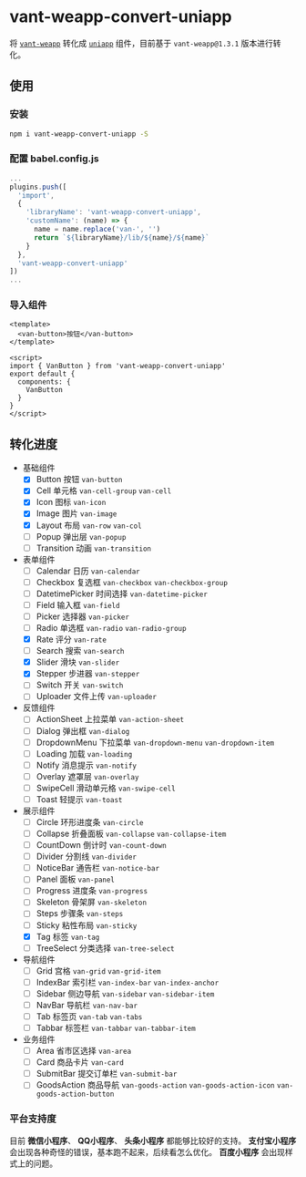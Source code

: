 # vant-weapp-convert-uniapp

将 [`vant-weapp`](https://github.com/youzan/vant-weapp) 转化成 [`uniapp`](https://uniapp.dcloud.io/) 组件，目前基于 `vant-weapp@1.3.1` 版本进行转化。

## 使用

### 安装

```bash
npm i vant-weapp-convert-uniapp -S
```

### 配置 babel.config.js

```js
...
plugins.push([
  'import',
  {
    'libraryName': 'vant-weapp-convert-uniapp',
    'customName': (name) => {
      name = name.replace('van-', '')
      return `${libraryName}/lib/${name}/${name}`
    }
  },
  'vant-weapp-convert-uniapp'
])
...
```

### 导入组件

```vue
<template>
  <van-button>按钮</van-button>
</template>

<script>
import { VanButton } from 'vant-weapp-convert-uniapp'
export default {
  components: {
    VanButton
  }
}
</script>
```

## 转化进度

- 基础组件
  - [x] Button 按钮 `van-button`
  - [x] Cell 单元格 `van-cell-group` `van-cell`
  - [x] Icon 图标 `van-icon`
  - [x] Image 图片 `van-image`
  - [x] Layout 布局 `van-row` `van-col`
  - [ ] Popup 弹出层 `van-popup`
  - [ ] Transition 动画 `van-transition`
- 表单组件
  - [ ] Calendar 日历 `van-calendar`
  - [ ] Checkbox 复选框 `van-checkbox` `van-checkbox-group`
  - [ ] DatetimePicker 时间选择 `van-datetime-picker`
  - [ ] Field 输入框 `van-field`
  - [ ] Picker 选择器 `van-picker`
  - [ ] Radio 单选框 `van-radio` `van-radio-group`
  - [x] Rate 评分 `van-rate`
  - [ ] Search 搜索 `van-search`
  - [x] Slider 滑块 `van-slider`
  - [x] Stepper 步进器 `van-stepper`
  - [ ] Switch 开关 `van-switch`
  - [ ] Uploader 文件上传 `van-uploader`
- 反馈组件
  - [ ] ActionSheet 上拉菜单 `van-action-sheet`
  - [ ] Dialog 弹出框 `van-dialog`
  - [ ] DropdownMenu 下拉菜单 `van-dropdown-menu` `van-dropdown-item`
  - [ ] Loading 加载 `van-loading`
  - [ ] Notify 消息提示 `van-notify`
  - [ ] Overlay 遮罩层 `van-overlay`
  - [ ] SwipeCell 滑动单元格 `van-swipe-cell`
  - [ ] Toast 轻提示 `van-toast`
- 展示组件
  - [ ] Circle 环形进度条 `van-circle`
  - [ ] Collapse 折叠面板 `van-collapse` `van-collapse-item`
  - [ ] CountDown 倒计时 `van-count-down`
  - [ ] Divider 分割线 `van-divider`
  - [ ] NoticeBar 通告栏 `van-notice-bar`
  - [ ] Panel 面板 `van-panel`
  - [ ] Progress 进度条 `van-progress`
  - [ ] Skeleton 骨架屏 `van-skeleton`
  - [ ] Steps 步骤条 `van-steps`
  - [ ] Sticky 粘性布局 `van-sticky`
  - [x] Tag 标签 `van-tag`
  - [ ] TreeSelect 分类选择 `van-tree-select`
- 导航组件
  - [ ] Grid 宫格 `van-grid` `van-grid-item`
  - [ ] IndexBar 索引栏 `van-index-bar` `van-index-anchor`
  - [ ] Sidebar 侧边导航 `van-sidebar` `van-sidebar-item`
  - [ ] NavBar 导航栏 `van-nav-bar`
  - [ ] Tab 标签页 `van-tab` `van-tabs`
  - [ ] Tabbar 标签栏 `van-tabbar` `van-tabbar-item`
- 业务组件
  - [ ] Area 省市区选择 `van-area`
  - [ ] Card 商品卡片 `van-card`
  - [ ] SubmitBar 提交订单栏 `van-submit-bar`
  - [ ] GoodsAction 商品导航 `van-goods-action` `van-goods-action-icon` `van-goods-action-button`

### 平台支持度

目前 **微信小程序**、 **QQ小程序**、 **头条小程序** 都能够比较好的支持。 **支付宝小程序** 会出现各种奇怪的错误，基本跑不起来，后续看怎么优化。 **百度小程序** 会出现样式上的问题。
